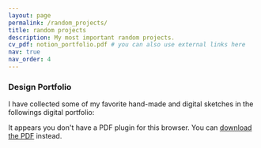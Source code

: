 ```yaml
---
layout: page
permalink: /random_projects/
title: random projects
description: My most important random projects.
cv_pdf: notion_portfolio.pdf # you can also use external links here
nav: true
nav_order: 4
---
```


### Design Portfolio

I have collected some of my favorite hand-made and digital sketches in the followings digital portfolio:

<object data="/assets/pdf/notion_portfolio.pdf" type="application/pdf" width="100%" height="600px">
    <p>It appears you don't have a PDF plugin for this browser. You can <a href="/assets/pdf/notion_portfolio.pdf">download the PDF</a> instead.</p>
</object>